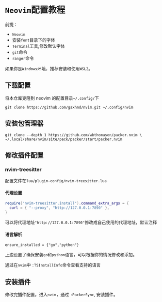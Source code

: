 # `Neovim`配置教程

前提：

- `Neovim`
- 安装`font`目录下的字体
- `Terminal`工具,修改默认字体
- `git`命令
- `ranger`命令

如果你是`Windows`环境，推荐安装和使用`WSL2`。

## 下载配置

将本仓库克隆到 neovim 的配置目录`~/.config/`下

```shell
git clone https://github.com/gsxhnd/nvim.git ~/.config/nvim
```

## 安装包管理器

```shell
git clone --depth 1 https://github.com/wbthomason/packer.nvim \
~/.local/share/nvim/site/pack/packer/start/packer.nvim
```

## 修改插件配置

### nvim-treesitter

配置文件在`lua/plugin-config/nvim-treesitter.lua`

#### 代理设置

```lua
require("nvim-treesitter.install").command_extra_args = {
  curl = { "--proxy", "http://127.0.0.1:7890" },
}
```

可以将代理地址`"http://127.0.0.1:7890"`修改成自己使用的代理地址，默认注释

#### 语言解析

`ensure_installed = {"go","python"}`

上边设置了确保安装`go`和`python`语言，可以根据你的情况修改和添加。

通过在`nvim`中 `:TSInstallInfo`命令查看支持的语言

## 安装插件

修改完插件配置，进入`nvim`，通过 `:PackerSync`, 安装插件。
